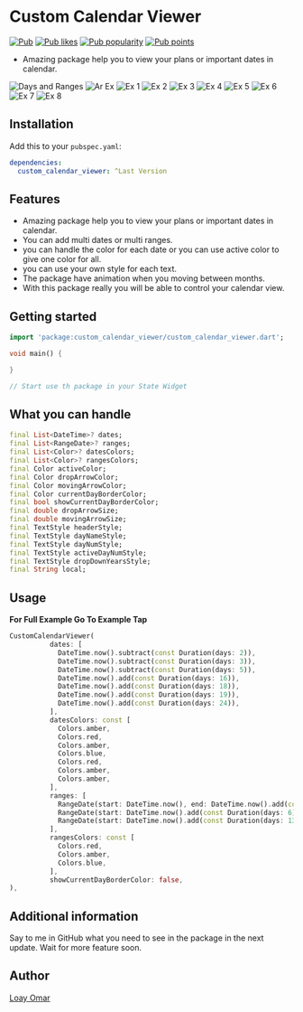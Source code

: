 # Custom Calendar Viewer

<a href="https://pub.dev/packages/animated_toggle"><img src="https://img.shields.io/pub/v/custom_calendar_viewer.svg" alt="Pub"></a>
<a href="https://pub.dev/packages/animated_toggle/score"><img src="https://img.shields.io/pub/likes/custom_calendar_viewer?logo=flutter" alt="Pub likes"></a>
<a href="https://pub.dev/packages/animated_toggle/score"><img src="https://img.shields.io/pub/popularity/custom_calendar_viewer?logo=flutter" alt="Pub popularity"></a>
<a href="https://pub.dev/packages/animated_toggle/score"><img src="https://img.shields.io/pub/points/custom_calendar_viewer?logo=flutter" alt="Pub points"></a>

* Amazing package help you to view your plans or important dates in calendar.

![Days and Ranges](https://raw.githubusercontent.com/LoayOmar/Custom_Calendar_Viewer/master/assets/gifs/V1.gif) ![Ar Ex](https://raw.githubusercontent.com/LoayOmar/Custom_Calendar_Viewer/master/assets/images/9.jpeg)
![Ex 1](https://raw.githubusercontent.com/LoayOmar/Custom_Calendar_Viewer/master/assets/images/1.jpeg) ![Ex 2](https://raw.githubusercontent.com/LoayOmar/Custom_Calendar_Viewer/master/assets/images/2.jpeg) ![Ex 3](https://raw.githubusercontent.com/LoayOmar/Custom_Calendar_Viewer/master/assets/images/3.jpeg) ![Ex 4](https://raw.githubusercontent.com/LoayOmar/Custom_Calendar_Viewer/master/assets/images/4.jpeg)
![Ex 5](https://raw.githubusercontent.com/LoayOmar/Custom_Calendar_Viewer/master/assets/images/5.jpeg) ![Ex 6](https://raw.githubusercontent.com/LoayOmar/Custom_Calendar_Viewer/master/assets/images/6.jpeg) ![Ex 7](https://raw.githubusercontent.com/LoayOmar/Custom_Calendar_Viewer/master/assets/images/7.jpeg) ![Ex 8](https://raw.githubusercontent.com/LoayOmar/Custom_Calendar_Viewer/master/assets/images/8.jpeg)


## Installation

Add this to your `pubspec.yaml`:

```yaml
dependencies:
  custom_calendar_viewer: ^Last Version
  ```

## Features

* Amazing package help you to view your plans or important dates in calendar.
* You can add multi dates or multi ranges.
* you can handle the color for each date or you can use active color to give one color for all.
* you can use your own style for each text.
* The package have animation when you moving between months.
* With this package really you will be able to control your calendar view.

## Getting started

```dart
import 'package:custom_calendar_viewer/custom_calendar_viewer.dart';

void main() {

}

// Start use th package in your State Widget
  ```

## What you can handle

```dart
final List<DateTime>? dates;
final List<RangeDate>? ranges;
final List<Color>? datesColors;
final List<Color>? rangesColors;
final Color activeColor;
final Color dropArrowColor;
final Color movingArrowColor;
final Color currentDayBorderColor;
final bool showCurrentDayBorderColor;
final double dropArrowSize;
final double movingArrowSize;
final TextStyle headerStyle;
final TextStyle dayNameStyle;
final TextStyle dayNumStyle;
final TextStyle activeDayNumStyle;
final TextStyle dropDownYearsStyle;
final String local;
```

## Usage

**For Full Example Go To Example Tap**

```dart
CustomCalendarViewer(
          dates: [
            DateTime.now().subtract(const Duration(days: 2)),
            DateTime.now().subtract(const Duration(days: 3)),
            DateTime.now().subtract(const Duration(days: 5)),
            DateTime.now().add(const Duration(days: 16)),
            DateTime.now().add(const Duration(days: 18)),
            DateTime.now().add(const Duration(days: 19)),
            DateTime.now().add(const Duration(days: 24)),
          ],
          datesColors: const [
            Colors.amber,
            Colors.red,
            Colors.amber,
            Colors.blue,
            Colors.red,
            Colors.amber,
            Colors.amber,
          ],
          ranges: [
            RangeDate(start: DateTime.now(), end: DateTime.now().add(const Duration(days: 4))),
            RangeDate(start: DateTime.now().add(const Duration(days: 6)), end: DateTime.now().add(const Duration(days: 11))),
            RangeDate(start: DateTime.now().add(const Duration(days: 13)), end: DateTime.now().add(const Duration(days: 15))),
          ],
          rangesColors: const [
            Colors.red,
            Colors.amber,
            Colors.blue,
          ],
          showCurrentDayBorderColor: false,
),
```

## Additional information

Say to me in GitHub what you need to see in the package in the next update.
Wait for more feature soon.

## Author

[Loay Omar](https://github.com/LoayOmar)